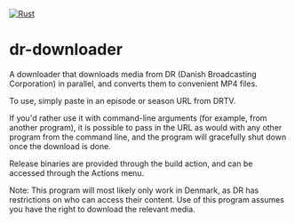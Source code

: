 [![Rust](https://github.com/F0903/dr-downloader/actions/workflows/rust.yml/badge.svg?branch=master)](https://github.com/F0903/dr-downloader/actions/workflows/rust.yml)
# dr-downloader
A downloader that downloads media from DR (Danish Broadcasting Corporation) in parallel, and converts them to convenient MP4 files.

To use, simply paste in an episode or season URL from DRTV.

If you'd rather use it with command-line arguments (for example, from another program), it is possible to pass in the URL as would with any other program from the command line, and the program will gracefully shut down once the download is done.

Release binaries are provided through the build action, and can be accessed through the Actions menu.

Note: 
This program will most likely only work in Denmark, as DR has restrictions on who can access their content.
Use of this program assumes you have the right to download the relevant media.
